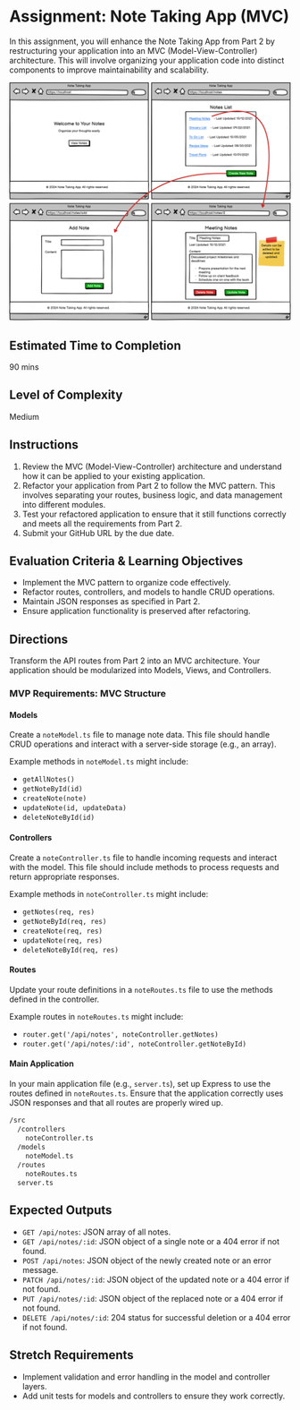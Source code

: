 # Assignment: Note Taking App (MVC)

In this assignment, you will enhance the Note Taking App from Part 2 by restructuring your application into an MVC (Model-View-Controller) architecture. This will involve organizing your application code into distinct components to improve maintainability and scalability.

![ERD](./assets/Note%20Taking%20App.png)

## Estimated Time to Completion
90 mins

## Level of Complexity
Medium

## Instructions
1. Review the MVC (Model-View-Controller) architecture and understand how it can be applied to your existing application.
2. Refactor your application from Part 2 to follow the MVC pattern. This involves separating your routes, business logic, and data management into different modules.
3. Test your refactored application to ensure that it still functions correctly and meets all the requirements from Part 2.
4. Submit your GitHub URL by the due date.

## Evaluation Criteria & Learning Objectives
- Implement the MVC pattern to organize code effectively.
- Refactor routes, controllers, and models to handle CRUD operations.
- Maintain JSON responses as specified in Part 2.
- Ensure application functionality is preserved after refactoring.

## Directions
Transform the API routes from Part 2 into an MVC architecture. Your application should be modularized into Models, Views, and Controllers.

### MVP Requirements: MVC Structure

#### Models
Create a `noteModel.ts` file to manage note data. This file should handle CRUD operations and interact with a server-side storage (e.g., an array).

Example methods in `noteModel.ts` might include:
- `getAllNotes()`
- `getNoteById(id)`
- `createNote(note)`
- `updateNote(id, updateData)`
- `deleteNoteById(id)`

#### Controllers
Create a `noteController.ts` file to handle incoming requests and interact with the model. This file should include methods to process requests and return appropriate responses.

Example methods in `noteController.ts` might include:
- `getNotes(req, res)`
- `getNoteById(req, res)`
- `createNote(req, res)`
- `updateNote(req, res)`
- `deleteNoteById(req, res)`

#### Routes
Update your route definitions in a `noteRoutes.ts` file to use the methods defined in the controller.

Example routes in `noteRoutes.ts` might include:
- `router.get('/api/notes', noteController.getNotes)`
- `router.get('/api/notes/:id', noteController.getNoteById)`

#### Main Application
In your main application file (e.g., `server.ts`), set up Express to use the routes defined in `noteRoutes.ts`. Ensure that the application correctly uses JSON responses and that all routes are properly wired up.

```
/src
  /controllers
    noteController.ts
  /models
    noteModel.ts
  /routes
    noteRoutes.ts
  server.ts
```

## Expected Outputs
- `GET /api/notes`: JSON array of all notes.
- `GET /api/notes/:id`: JSON object of a single note or a 404 error if not found.
- `POST /api/notes`: JSON object of the newly created note or an error message.
- `PATCH /api/notes/:id`: JSON object of the updated note or a 404 error if not found.
- `PUT /api/notes/:id`: JSON object of the replaced note or a 404 error if not found.
- `DELETE /api/notes/:id`: 204 status for successful deletion or a 404 error if not found.

## Stretch Requirements
- Implement validation and error handling in the model and controller layers.
- Add unit tests for models and controllers to ensure they work correctly.
